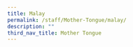 ```yaml
---
title: Malay
permalink: /staff/Mother-Tongue/malay/
description: ""
third_nav_title: Mother Tongue
---
```

